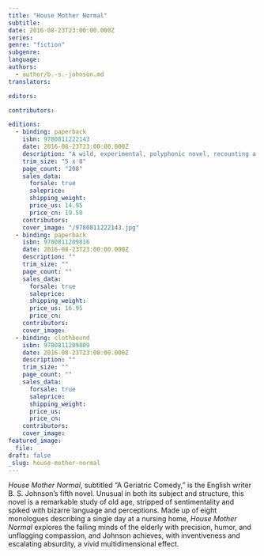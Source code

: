 ```yaml
---
title: "House Mother Normal"
subtitle:
date: 2016-08-23T23:00:00.000Z
series:
genre: "fiction"
subgenre:
language:
authors:
  - author/b.-s.-johnson.md
translators:

editors:

contributors:

editions:
  - binding: paperback
    isbn: 9780811222143
    date: 2016-08-23T23:00:00.000Z
    description: "A wild, experimental, polyphonic novel, recounting a typical day of diminishing returns at a nursing home "
    trim_size: "5 x 8"
    page_count: "208"
    sales_data:
      forsale: true
      saleprice:
      shipping_weight:
      price_us: 14.95
      price_cn: 19.50
    contributors:
    cover_image: "/9780811222143.jpg"
  - binding: paperback
    isbn: 9780811209816
    date: 2016-08-23T23:00:00.000Z
    description: ""
    trim_size: ""
    page_count: ""
    sales_data:
      forsale: true
      saleprice:
      shipping_weight:
      price_us: 16.95
      price_cn:
    contributors:
    cover_image:
  - binding: clothbound
    isbn: 9780811209809
    date: 2016-08-23T23:00:00.000Z
    description: ""
    trim_size: ""
    page_count: ""
    sales_data:
      forsale: true
      saleprice:
      shipping_weight:
      price_us:
      price_cn:
    contributors:
    cover_image: 
featured_image:
  file:
draft: false
_slug: house-mother-normal
---
```


_House Mother Normal_, subtitled “A Geriatric Comedy,” is the English writer B. S. Johnson’s fifth novel. Unusual in both its subject and structure, this novel is a remarkable study of old age, stripped of sentimentality and spiked with bizarre language and perceptions. Made up of eight monologues describing a single day at a nursing home, _House Mother Normal_ explores the failing minds of the elderly with precision, humor, and unflagging compassion, and Johnson achieves, with inventiveness and escalating absurdity, a vivid multidimensional effect.
